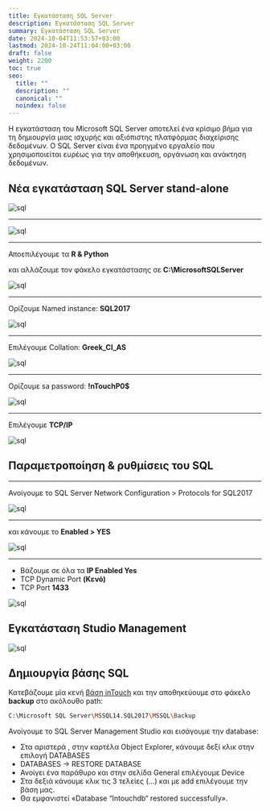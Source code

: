 ```yaml
---
title: Εγκατάσταση SQL Server
description: Εγκατάσταση SQL Server
summary: Εγκατάσταση SQL Server
date: 2024-10-04T11:53:57+03:00
lastmod: 2024-10-24T11:04:00+03:00
draft: false
weight: 2200
toc: true
seo:
  title: ""
  description: ""
  canonical: ""
  noindex: false
---
```


Η εγκατάσταση του Microsoft SQL Server αποτελεί ένα κρίσιμο βήμα για τη δημιουργία μιας ισχυρής και αξιόπιστης πλατφόρμας διαχείρισης δεδομένων. Ο SQL Server είναι ένα προηγμένο εργαλείο που χρησιμοποιείται ευρέως για την αποθήκευση, οργάνωση και ανάκτηση δεδομένων.

## Νέα εγκατάσταση SQL Server stand-alone

![sql](/images/sql-setup-sa-1.png "sql")

---

![sql](/images/sql-setup-sa-2.png "sql")

---

Αποεπιλέγουμε τα **R & Python**

και αλλάζουμε τον φάκελο εγκατάστασης σε **C:\MicrosoftSQLServer**

![sql](/images/sql-setup-sa-3.png "sql")

---

Ορίζουμε Named instance: **SQL2017**

![sql](/images/sql-setup-sa-4.png "sql")

---

Επιλέγουμε Collation: **Greek_CI_AS**

![sql](/images/sql-setup-sa-5.png "sql")

---

Ορίζουμε sa password: **!nTouchP0$**

![sql](/images/sql-setup-sa-6.png "sql")

---

Επιλέγουμε **TCP/IP**

![sql](/images/sql-setup-sa-7.png "sql")

## Παραμετροποίηση & ρυθμίσεις του SQL

---

Ανοίγουμε το SQL Server Network Configuration > Protocols for SQL2017

![sql](/images/sql-conf-sa-1.png "sql")

---

και κάνουμε το **Enabled > YES**

![sql](/images/sql-conf-sa-2.png "sql")

---

- Βάζουμε σε όλα τα **IP Enabled Yes**
- TCP Dynamic Port **(Κενό)**
- TCP Port **1433**

![sql](/images/sql-conf-sa-3.png "sql")

## Εγκατάσταση Studio Management

![sql](/images/sm-setup-1.png "sql")

## Δημιουργία βάσης SQL

Κατεβάζουμε μία κενή [βάση inTouch](https://drive.google.com/file/d/118rosCFKAwupg7Gjl1RG9J3d3NIyI3Ws/view?usp=sharing) και την αποθηκεύουμε στο φάκελο **backup** στο ακόλουθο path:

```bash
C:\Microsoft SQL Server\MSSQL14.SQL2017\MSSQL\Backup
```

Ανοίγουμε το SQL Server Management Studio και εισάγουμε την database:

- Στα αριστερά , στην καρτέλα Object Explorer, κάνουμε δεξί κλικ στην επιλογή DATABASES
- DATABASES -> RESTORE DATABASE
- Ανοίγει ένα παράθυρο και στην σελίδα General επιλέγουμε Device
- Στα δεξιά κάνουμε κλικ τις 3 τελείες (…) και με add επιλέγουμε την βάση μας.
- Θα εμφανιστεί «Database “Intouchdb“ restored successfully».
